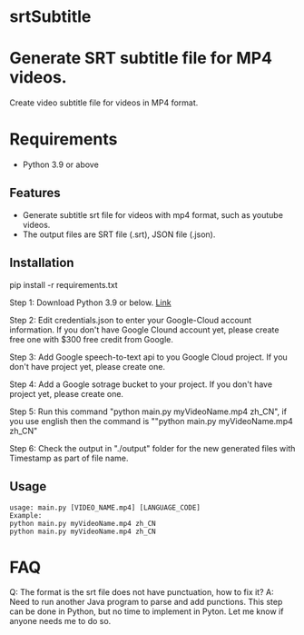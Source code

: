 # srtSubtitle

# Generate SRT subtitle file for MP4 videos.
Create video subtitle file for videos in MP4 format.

# Requirements
* Python 3.9 or above

## Features
- Generate subtitle srt file for videos with mp4 format, such as youtube videos.
- The output files are SRT file (.srt), JSON file (.json).

## Installation
pip install -r requirements.txt



Step 1: Download Python 3.9 or below. [Link](https://www.python.org/downloads/release/python-3912/)

Step 2: Edit credentials.json to enter your Google-Cloud account information. If you don't have Google Clound account yet, please create free one with $300 free credit from Google.

Step 3: Add Google speech-to-text api to you Google Cloud project. If you don't have project yet, please create one.

Step 4: Add a Google sotrage bucket to your project. If you don't have project yet, please create one.

Step 5: Run this command "python main.py myVideoName.mp4 zh_CN", if you use english then the command is ""python main.py myVideoName.mp4 zh_CN"

Step 6: Check the output in "./output" folder for the new generated files with Timestamp as part of file name.


## Usage
```
usage: main.py [VIDEO_NAME.mp4] [LANGUAGE_CODE]
Example:
python main.py myVideoName.mp4 zh_CN
python main.py myVideoName.mp4 zh_CN

```

# FAQ

Q: The format is the srt file does not have punctuation, how to fix it?
A: Need to run another Java program to parse and add punctions. This step can be done in Python, but no time to implement in Pyton. Let me know if anyone needs me to do so.
